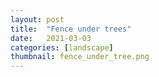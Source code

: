 ```yaml
---
layout: post
title:  "Fence under trees"
date:   2021-03-03
categories: [landscape]
thumbnail: fence_under_tree.png
---
```


<img src="{{ '/img/fence_under_tree.png' | relative_url }}" alt="">

